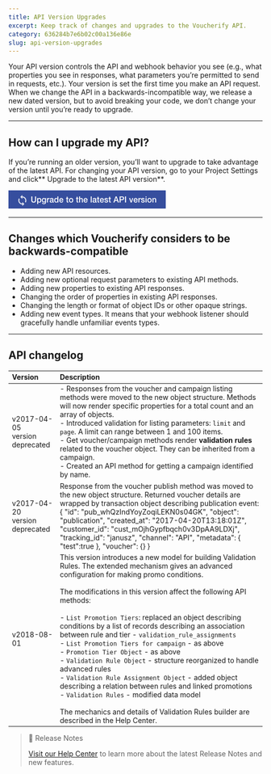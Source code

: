 ```yaml
---
title: API Version Upgrades
excerpt: Keep track of changes and upgrades to the Voucherify API.
category: 636284b7e6b02c00a136e86e
slug: api-version-upgrades
---
```


Your API version controls the API and webhook behavior you see (e.g., what properties you see in responses, what parameters you’re permitted to send in requests, etc.). Your version is set the first time you make an API request. When we change the API in a backwards-incompatible way, we release a new dated version, but to avoid breaking your code, we don’t change your version until you’re ready to upgrade.

---

## How can I upgrade my API?

If you’re running an older version, you’ll want to upgrade to take advantage of the latest API. For changing your API version, go to your Project Settings and click** Upgrade to the latest API version**.

![Upgrade API](../../assets/img/guides_development_api_version_upgrades_upgrade_1.png "Upgrade API")

---

## Changes which Voucherify considers to be backwards-compatible

- Adding new API resources.
- Adding new optional request parameters to existing API methods.
- Adding new properties to existing API responses.
- Changing the order of properties in existing API responses.
- Changing the length or format of object IDs or other opaque strings. 
- Adding new event types. It means that your webhook listener should gracefully handle unfamiliar events types.

---

## API changelog

| Version | Description |
|:---|:---|
| v2017-04-05 <br>version deprecated | - Responses from the voucher and campaign listing methods were moved to the new object structure. Methods will now render specific properties for a total count and an array of objects.<br>- Introduced validation for listing parameters: `limit` and `page`. A limit can range between 1 and 100 items.<br>- Get voucher/campaign methods render **validation rules** related to the voucher object. They can be inherited from a campaign.<br>- Created an API method for getting a campaign identified by name. |
| v2017-04-20 <br>version deprecated | Response from the voucher publish method was moved to the new object structure. Returned voucher details are wrapped by transaction object describing publication event:<br>{ "id": "pub_whQzIndYoyZoqiLEKN0s04GK", "object": "publication", "created_at": "2017-04-20T13:18:01Z", "customer_id": "cust_mOjhGypfbqch0v3DpAA9LDXj", "tracking_id": "janusz", "channel": "API", "metadata": { "test":true }, "voucher": {} } |
| v2018-08-01 | This version introduces a new model for building Validation Rules. The extended mechanism gives an advanced configuration for making promo conditions.<br><br>The modifications in this version affect the following API methods:<br><br>- `List Promotion Tiers`: replaced an object describing conditions by a list of records describing an association between rule and tier - `validation_rule_assignments`<br>- `List Promotion Tiers for campaign` - as above<br>- `Promotion Tier Object` - as above<br>- `Validation Rule Object` - structure reorganized to handle advanced rules<br>- `Validation Rule Assignment Object` - added object describing a relation between rules and linked promotions<br>- `Validation Rules` - modified data model<br><br>The mechanics and details of Validation Rules builder are described in the Help Center. |

> :blue_book: Release Notes
>
> [Visit our Help Center](https://support.voucherify.io/article/23-whats-new-in-voucherify) to learn more about the latest Release Notes and new features.